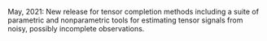 May, 2021:  New release for tensor completion methods including a suite of parametric and nonparametric tools for estimating tensor signals from noisy, possibly incomplete observations.
